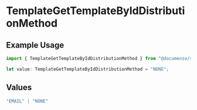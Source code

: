 # TemplateGetTemplateByIdDistributionMethod

## Example Usage

```typescript
import { TemplateGetTemplateByIdDistributionMethod } from "@documenso/sdk-typescript/models/operations";

let value: TemplateGetTemplateByIdDistributionMethod = "NONE";
```

## Values

```typescript
"EMAIL" | "NONE"
```